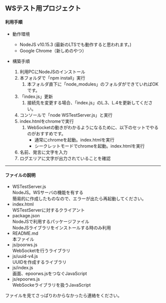 WSテスト用プロジェクト  
---

#### 利用手順

* 動作環境
	* NodeJS v10.15.3 (最新のLTSでも動作すると思われます。)
	* Google Chrome（新しめのやつ）


* 構築手順
	1. 利用PCにNodeJSのインストール
	1. 本フォルダで「npm install」実行
		1. 本フォルダ直下に「node_modules」のフォルダができていればOKです。
	1. 「index.js」更新
		1. 接続先を変更する場合、「index.js」のL.3、L.4を更新してください。
	1. コンソールで「node WSTestServer.js」と実行
	1. index.htmlをchromeで実行
		1. WebSocketの動きがわかるようになるために、以下のセットでやるのがおすすめです。
			* 通常にchromeを起動。index.htmlを実行
			* シークレットモードでchromeを起動。index.htmlを実行
	1. 名前、発言に文字を入力
	1. ログエリアに文字が出力されていることを確認


---
#### ファイルの説明
* WSTestServer.js  
	NodeJS。WSサーバの機能を有する  
	簡易的に作成したものなので、エラーが出たら再起動してください。
* index.html  
	WSTestServerに対するクライアント  
* package.json  
	NodeJSで利用するパッケージファイル  
	NodeJSライブラリをインストールする時のみ利用
* README.md  
	本ファイル
* js/poorws.js  
	WebSocketを行うライブラリ
* js/uuid-v4.js  
	UUIDを作成するライブラリ
* js/index.js  
	画面、epoorws.jsをつなぐJavaScript
* js/epoorws.js  
	WebSockeライブラリを扱うJavaScript

ファイルを見てさっぱりわからなかったら連絡をください。
